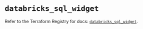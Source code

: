 # `databricks_sql_widget`

Refer to the Terraform Registry for docs: [`databricks_sql_widget`](https://registry.terraform.io/providers/databricks/databricks/1.45.0/docs/resources/sql_widget).
